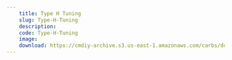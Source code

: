 ```yaml
---
    title: Type H Tuning
    slug: Type-H-Tuning
    description:
    code: Type-H-Tuning
    image:
    download: https://cmdiy-archive.s3.us-east-1.amazonaws.com/carbs/documents/Type+H+Tuning.pdf
---
```

<!-- Content of the page -->

##
